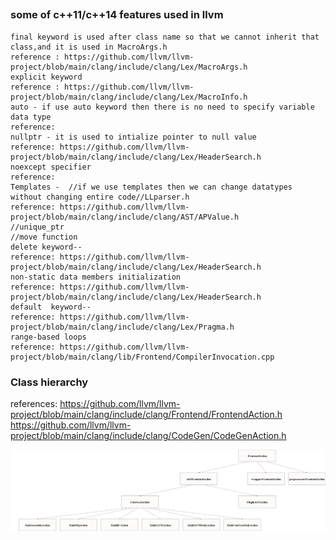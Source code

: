 ## 
### some of c++11/c++14 features used in llvm
```
final keyword is used after class name so that we cannot inherit that class,and it is used in MacroArgs.h
reference : https://github.com/llvm/llvm-project/blob/main/clang/include/clang/Lex/MacroArgs.h
explicit keyword 
reference : https://github.com/llvm/llvm-project/blob/main/clang/include/clang/Lex/MacroInfo.h
auto - if use auto keyword then there is no need to specify variable data type
reference: 
nullptr - it is used to intialize pointer to null value
reference: https://github.com/llvm/llvm-project/blob/main/clang/include/clang/Lex/HeaderSearch.h
noexcept specifier
reference: 
Templates -  //if we use templates then we can change datatypes without changing entire code//LLparser.h
reference: https://github.com/llvm/llvm-project/blob/main/clang/include/clang/AST/APValue.h
//unique_ptr
//move function
delete keyword--        
reference: https://github.com/llvm/llvm-project/blob/main/clang/include/clang/Lex/HeaderSearch.h
non-static data members initialization 
reference: https://github.com/llvm/llvm-project/blob/main/clang/include/clang/Lex/HeaderSearch.h
default  keyword--    
reference: https://github.com/llvm/llvm-project/blob/main/clang/include/clang/Lex/Pragma.h
range-based loops  
reference: https://github.com/llvm/llvm-project/blob/main/clang/lib/Frontend/CompilerInvocation.cpp
```

### Class hierarchy
references:
     https://github.com/llvm/llvm-project/blob/main/clang/include/clang/Frontend/FrontendAction.h
     https://github.com/llvm/llvm-project/blob/main/clang/include/clang/CodeGen/CodeGenAction.h
    
![tree](hello.png)
                                                 
                                                 

